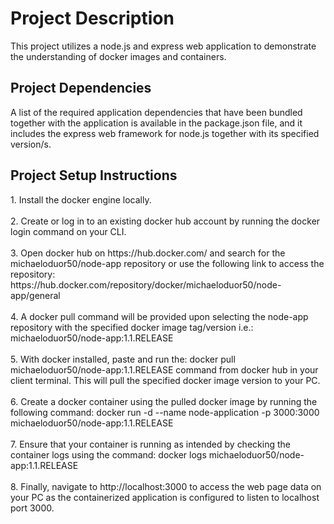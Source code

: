 <h1>Project Description</h1>
This project utilizes a node.js and express web application to demonstrate the understanding of docker images and containers.<br>
<h2>Project Dependencies</h2>
A list of the required application dependencies that have been bundled together with the application is available in the package.json file, and it includes the express web framework for node.js together with its specified version/s.<br>
<h2>Project Setup Instructions</h2>
1. Install the docker engine locally.<br><br>
2. Create or log in to an existing docker hub account by running the docker login command on your CLI.<br><br>
3. Open docker hub on https://hub.docker.com/ and search for the michaeloduor50/node-app repository or use the following link to access the repository: https://hub.docker.com/repository/docker/michaeloduor50/node-app/general<br><br>
4. A docker pull command will be provided upon selecting the node-app repository with the specified docker image tag/version i.e.: michaeloduor50/node-app:1.1.RELEASE<br><br>
5. With docker installed, paste and run the: docker pull michaeloduor50/node-app:1.1.RELEASE command from docker hub in your client terminal. This will pull the specified docker image version to your PC. <br><br>
6. Create a docker container using the pulled docker image by running the following command: docker run -d --name node-application -p 3000:3000 michaeloduor50/node-app:1.1.RELEASE <br><br> 
7. Ensure that your container is running as intended by checking the container logs using the command: docker logs michaeloduor50/node-app:1.1.RELEASE <br><br>
8. Finally, navigate to http://localhost:3000 to access the web page data on your PC as the containerized application is configured to listen to localhost port 3000.
